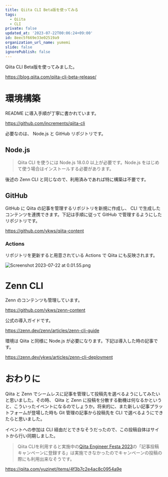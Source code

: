 ```yaml
---
title: Qiita CLI Beta版を使ってみる
tags:
  - Qiita
  - CLI
private: false
updated_at: '2023-07-22T00:06:24+09:00'
id: 8eec5f669e33e02519a9
organization_url_name: yumemi
slide: false
ignorePublish: false
---
```

Qiita CLI Beta版を使ってみました。

https://blog.qiita.com/qiita-cli-beta-release/

# 環境構築

README に導入手順が丁寧に書かれています。

https://github.com/increments/qiita-cli

必要なのは、 Node.js と GitHub リポジトリです。

## Node.js

> Qiita CLI を使うには Node.js 18.0.0 以上が必要です。Node.js をはじめて使う場合はインストールする必要があります。

後述の Zenn CLI と同じなので、利用済みであれば特に構築は不要です。

## GitHub

GitHub に Qiita の記事を管理するリポジトリを新規に作成し、 CLI で生成したコンテンツを連携できます。下記は手順に従って GitHub で管理するようにしたリポジトリです。

https://github.com/ykws/qiita-content

### Actions

リポジトリを更新すると用意されている Actions で Qiita にも反映されます。

![Screenshot 2023-07-22 at 0.01.55.png](https://qiita-image-store.s3.ap-northeast-1.amazonaws.com/0/31787/3c288c6e-b84c-5e42-616b-d4ab48d2f118.png)

# Zenn CLI 

Zenn のコンテンツも管理しています。

https://github.com/ykws/zenn-content

公式の導入ガイドです。

https://zenn.dev/zenn/articles/zenn-cli-guide

環境は Qiita と同様に Node.js が必要になります。下記は導入した時の記事です。

https://zenn.dev/ykws/articles/zenn-cli-deployment

# おわりに

Qiita と Zenn でシームレスに記事を管理して投稿先を選べるようにしてみたいと思いました。その時、 Qiita と Zenn に投稿を分散する動機は何なるかというと、こういったイベントになるのでしょうか。将来的に、また新しい記事プラットフォームが登場した時も Git 管理の記事から投稿先を CLI で選べるようにできたらと思いました。

イベントへの参加は CLI 経由だとできなそうだったので、この投稿自体はサイトから行い同期しました。

> Qiita CLIを利用すると実施中の[Qiita Engineer Festa 2023](https://qiita.com/official-events/4f3daca63fb78f16df0b)の「記事投稿キャンペーンに登録する」は実施できなかったのでキャンペーンの投稿の際にも利用出来なそうです。

https://qiita.com/yuzinet/items/4f3b7c2e4ac8c0954a9e

